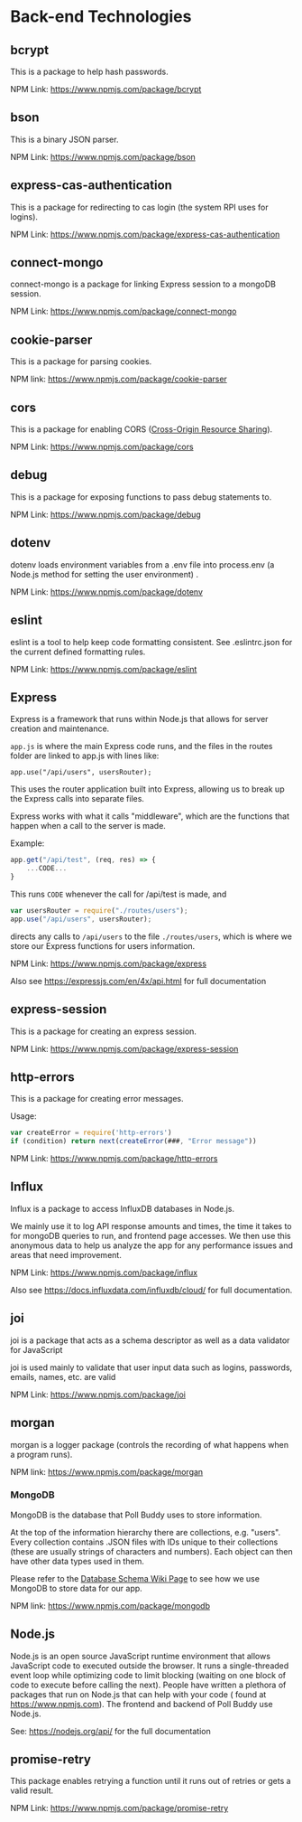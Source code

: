 # Back-end Technologies

## bcrypt

This is a package to help hash passwords.

NPM Link: <https://www.npmjs.com/package/bcrypt>

## bson

This is a binary JSON parser.

NPM Link: <https://www.npmjs.com/package/bson>

## express-cas-authentication

This is a package for redirecting to cas login (the system RPI uses for logins).

NPM Link: <https://www.npmjs.com/package/express-cas-authentication>

## connect-mongo

connect-mongo is a package for linking Express session to a mongoDB session.

NPM Link: <https://www.npmjs.com/package/connect-mongo>

## cookie-parser

This is a package for parsing cookies.

NPM link: <https://www.npmjs.com/package/cookie-parser>

## cors

This is a package for enabling
CORS ([Cross-Origin Resource Sharing](https://en.wikipedia.org/wiki/Cross-origin_resource_sharing)).

NPM Link: <https://www.npmjs.com/package/cors>

## debug

This is a package for exposing functions to pass debug statements to.

NPM Link: <https://www.npmjs.com/package/debug>

## dotenv

dotenv loads environment variables from a .env file into process.env (a Node.js method for setting the user environment)
.

NPM Link: <https://www.npmjs.com/package/dotenv>

## eslint

eslint is a tool to help keep code formatting consistent. See .eslintrc.json for the current defined formatting rules.

NPM Link: <https://www.npmjs.com/package/eslint>

## Express

Express is a framework that runs within Node.js that allows for server creation and maintenance.

`app.js` is where the main Express code runs, and the files in the routes folder are linked to app.js with lines like:

```
app.use("/api/users", usersRouter);
```

This uses the router application built into Express, allowing us to break up the Express calls into separate files.

Express works with what it calls "middleware", which are the functions that happen when a call to the server is made.

Example:

``` JavaScript
app.get("/api/test", (req, res) => {
    ...CODE...
}
```

This runs `CODE` whenever the call for /api/test is made, and

``` JavaScript
var usersRouter = require("./routes/users");
app.use("/api/users", usersRouter);
```

directs any calls to `/api/users` to the file `./routes/users`, which is where we store our Express functions for users
information.

NPM Link: <https://www.npmjs.com/package/express>

Also see <https://expressjs.com/en/4x/api.html> for full documentation

## express-session

This is a package for creating an express session.

NPM Link: <https://www.npmjs.com/package/express-session>

## http-errors

This is a package for creating error messages.

Usage:

``` JavaScript
var createError = require('http-errors')
if (condition) return next(createError(###, "Error message"))
```

NPM Link: <https://www.npmjs.com/package/http-errors>

## Influx

Influx is a package to access InfluxDB databases in Node.js.

We mainly use it to log API response amounts and times, the time it takes to for mongoDB queries to run, and frontend
page accesses. We then use this anonymous data to help us analyze the app for any performance issues and areas that need
improvement.

NPM Link: <https://www.npmjs.com/package/influx>

Also see <https://docs.influxdata.com/influxdb/cloud/> for full documentation.

## joi

joi is a package that acts as a schema descriptor as well as a data validator for JavaScript

joi is used mainly to validate that user input data such as logins, passwords, emails, names, etc. are valid

NPM Link: <https://www.npmjs.com/package/joi>

## morgan

morgan is a logger package (controls the recording of what happens when a program runs).

NPM link: <https://www.npmjs.com/package/morgan>

### MongoDB

MongoDB is the database that Poll Buddy uses to store information.

At the top of the information hierarchy there are collections, e.g. "users". Every collection contains .JSON files with
IDs unique to their collections (these are usually strings of characters and numbers). Each object can then have other
data types used in them.

Please refer to
the [Database Schema Wiki Page](https://github.com/PollBuddy/PollBuddy/wiki/Specifications-%E2%80%90-Database-Schema) to
see how we use MongoDB to store data for our app.

NPM link: <https://www.npmjs.com/package/mongodb>

## Node.js

Node.js is an open source JavaScript runtime environment that allows JavaScript code to executed outside the browser. It
runs a single-threaded event loop while optimizing code to limit blocking (waiting on one block of code to execute
before calling the next). People have written a plethora of packages that run on Node.js that can help with your code (
found at <https://www.npmjs.com>). The frontend and backend of Poll Buddy use Node.js.

See: <https://nodejs.org/api/> for the full documentation

## promise-retry

This package enables retrying a function until it runs out of retries or gets a valid result.

NPM Link: <https://www.npmjs.com/package/promise-retry>